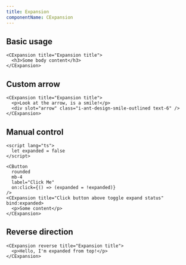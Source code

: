 ```yaml
---
title: Expansion
componentName: CExpansion
---
```


## Basic usage

```svelte live
<CExpansion title="Expansion title">
  <h3>Some body content</h3>
</CExpansion>
```

## Custom arrow

```svelte live
<CExpansion title="Expansion title">
  <p>Look at the arrow, is a smile!</p>
  <div slot="arrow" class="i-ant-design-smile-outlined text-6" />
</CExpansion>
```

## Manual control

```svelte live
<script lang="ts">
  let expanded = false
</script>

<CButton
  rounded
  mb-4
  label="Click Me"
  on:click={() => (expanded = !expanded)}
/>
<CExpansion title="Click button above toggle expand status" bind:expanded>
  <p>Some content</p>
</CExpansion>
```

## Reverse direction

```svelte live
<CExpansion reverse title="Expansion title">
  <p>Hello, I'm expanded from top!</p>
</CExpansion>
```